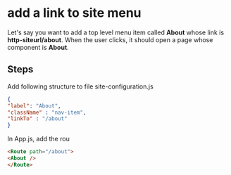 # add a link to site menu

Let's say you want to add a top level menu item called **About** whose link is **http-siteurl/about**. When the user clicks, it should open a page whose component is **About**. 

## Steps

Add following structure to file site-configuration.js
```json
{ 
"label": "About",
"className" : "nav-item",
"linkTo" : "/about"
}
```

In App.js, add the rou

```html
<Route path="/about">
<About />
</Route>
```
